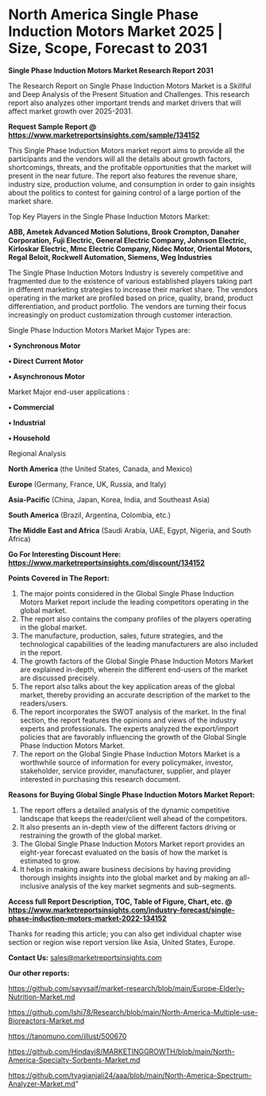 # North America Single Phase Induction Motors Market 2025 | Size, Scope, Forecast to 2031

<strong>Single Phase Induction Motors Market Research Report 2031</strong>

The Research Report on Single Phase Induction Motors Market is a Skillful and Deep Analysis of the Present Situation and Challenges. This research report also analyzes other important trends and market drivers that will affect market growth over 2025-2031.

<strong>Request Sample Report @ <a href=https://www.marketreportsinsights.com/sample/134152>https://www.marketreportsinsights.com/sample/134152</a></strong>

This Single Phase Induction Motors market report aims to provide all the participants and the vendors will all the details about growth factors, shortcomings, threats, and the profitable opportunities that the market will present in the near future. The report also features the revenue share, industry size, production volume, and consumption in order to gain insights about the politics to contest for gaining control of a large portion of the market share.

Top Key Players in the Single Phase Induction Motors Market:

<strong>ABB, Ametek Advanced Motion Solutions, Brook Crompton, Danaher Corporation, Fuji Electric, General Electric Company, Johnson Electric, Kirloskar Electric, Mmc Electric Company, Nidec Motor, Oriental Motors, Regal Beloit, Rockwell Automation, Siemens, Weg Industries</strong>

The Single Phase Induction Motors Industry is severely competitive and fragmented due to the existence of various established players taking part in different marketing strategies to increase their market share. The vendors operating in the market are profiled based on price, quality, brand, product differentiation, and product portfolio. The vendors are turning their focus increasingly on product customization through customer interaction.

Single Phase Induction Motors Market Major Types are:

<strong>• Synchronous Motor

• Direct Current Motor

• Asynchronous Motor</strong>

Market Major end-user applications :

<strong>• Commercial

• Industrial

• Household</strong>

Regional Analysis

</u><strong><b>North America</b></strong> (the United States, Canada, and Mexico)

<strong><b>Europe </b></strong>(Germany, France, UK, Russia, and Italy)

<strong><b>Asia-Pacific</b></strong> (China, Japan, Korea, India, and Southeast Asia)

<strong><b>South America</b></strong> (Brazil, Argentina, Colombia, etc.)

<strong><b>The Middle East and Africa</b></strong> (Saudi Arabia, UAE, Egypt, Nigeria, and South Africa)

<strong>Go For Interesting Discount Here: <a href=https://www.marketreportsinsights.com/discount/134152>https://www.marketreportsinsights.com/discount/134152</a></strong>

<strong>Points Covered in The Report:</strong>
<ol>
  <li>The major points considered in the Global Single Phase Induction Motors Market report include the leading competitors operating in the global market.</li>
  <li>The report also contains the company profiles of the players operating in the global market.</li>
  <li>The manufacture, production, sales, future strategies, and the technological capabilities of the leading manufacturers are also included in the report.</li>
  <li>The growth factors of the Global Single Phase Induction Motors Market are explained in-depth, wherein the different end-users of the market are discussed precisely.</li>
  <li>The report also talks about the key application areas of the global market, thereby providing an accurate description of the market to the readers/users.</li>
  <li>The report incorporates the SWOT analysis of the market. In the final section, the report features the opinions and views of the industry experts and professionals. The experts analyzed the export/import policies that are favorably influencing the growth of the Global Single Phase Induction Motors Market.</li>
  <li>The report on the Global Single Phase Induction Motors Market is a worthwhile source of information for every policymaker, investor, stakeholder, service provider, manufacturer, supplier, and player interested in purchasing this research document.</li>
</ol>
<strong>Reasons for Buying Global Single Phase Induction Motors Market Report:</strong>

<ol>
  <li>The report offers a detailed analysis of the dynamic competitive landscape that keeps the reader/client well ahead of the competitors.</li>
  <li>It also presents an in-depth view of the different factors driving or restraining the growth of the global market.</li>
  <li>The Global Single Phase Induction Motors Market report provides an eight-year forecast evaluated on the basis of how the market is estimated to grow.</li>
  <li>It helps in making aware business decisions by having providing thorough insights insights into the global market and by making an all-inclusive analysis of the key market segments and sub-segments.</li>
</ol>
<strong>Access full Report Description, TOC, Table of Figure, Chart, etc. @ <a href=https://www.marketreportsinsights.com/industry-forecast/single-phase-induction-motors-market-2022-134152>https://www.marketreportsinsights.com/industry-forecast/single-phase-induction-motors-market-2022-134152</a></strong>


Thanks for reading this article; you can also get individual chapter wise section or region wise report version like Asia, United States, Europe.

<strong>Contact Us:</strong>
sales@marketreportsinsights.com

<strong>Our other reports:</strong>

<a href=https://github.com/sayysaif/market-research/blob/main/Europe-Elderly-Nutrition-Market.md>https://github.com/sayysaif/market-research/blob/main/Europe-Elderly-Nutrition-Market.md</a>

<a href=https://github.com/Ishi78/Research/blob/main/North-America-Multiple-use-Bioreactors-Market.md>https://github.com/Ishi78/Research/blob/main/North-America-Multiple-use-Bioreactors-Market.md</a>

<a href=https://tanomuno.com/illust/500670>https://tanomuno.com/illust/500670</a>

<a href=https://github.com/Hindavi8/MARKETINGGROWTH/blob/main/North-America-Specialty-Sorbents-Market.md>https://github.com/Hindavi8/MARKETINGGROWTH/blob/main/North-America-Specialty-Sorbents-Market.md</a>

<a href=https://github.com/tyagianjali24/aaa/blob/main/North-America-Spectrum-Analyzer-Market.md>https://github.com/tyagianjali24/aaa/blob/main/North-America-Spectrum-Analyzer-Market.md</a>"
